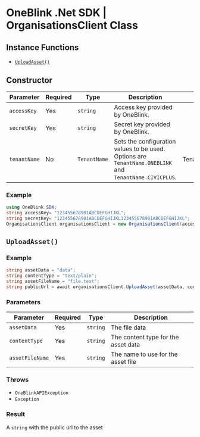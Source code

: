 # OneBlink .Net SDK | OrganisationsClient Class

## Instance Functions

-   [`UploadAsset()`](#getformsubmission)

## Constructor

| Parameter    | Required | Type         | Description                                                                                             | Default Value       |
| ------------ | -------- | ------------ | ------------------------------------------------------------------------------------------------------- | ------------------- |
| `accessKey`  | Yes      | `string`     | Access key provided by OneBlink.                                                                        |                     |
| `secretKey`  | Yes      | `string`     | Secret key provided by OneBlink.                                                                        |                     |
| `tenantName` | No       | `TenantName` | Sets the configuration values to be used. Options are `TenantName.ONEBLINK` and `TenantName.CIVICPLUS`. | TenantName.ONEBLINK |

### Example

```c#
using OneBlink.SDK;
string accessKey= "123455678901ABCDEFGHIJKL";
string secretKey= "123455678901ABCDEFGHIJKL123455678901ABCDEFGHIJKL";
OrganisationsClient organisationsClient = new OrganisationsClient(accessKey, secretKey);
```

## `UploadAsset()`

### Example

```c#
string assetData = "data";
string contentType = "text/plain";
string assetFileName = "file.text";
string publicUrl = await organisationsClient.UploadAsset(assetData, contentType, assetFileName);
```

### Parameters

| Parameter       | Required | Type     | Description                         |
| --------------- | -------- | -------- | ----------------------------------- |
| `assetData`     | Yes      | `string` | The file data                       |
| `contentType`   | Yes      | `string` | The content type for the asset data |
| `assetFileName` | Yes      | `string` | The name to use for the asset file  |

### Throws

-   `OneBlinkAPIException`
-   `Exception`

### Result

A `string` with the public url to the asset

